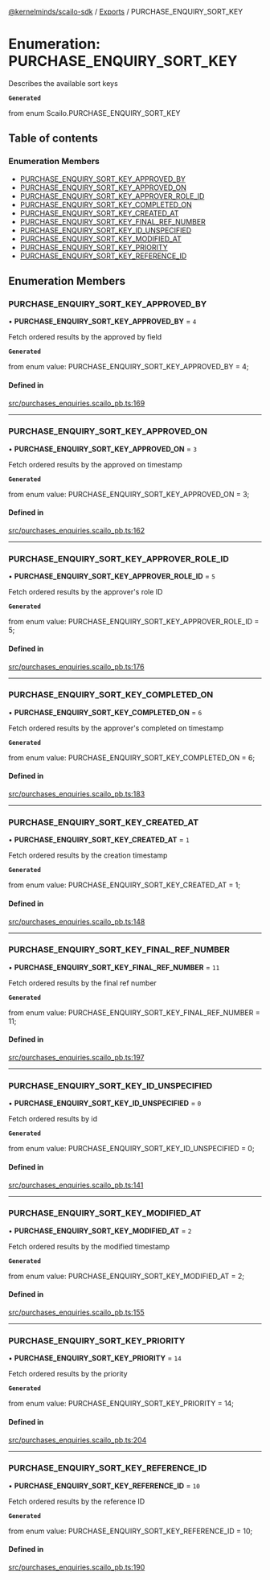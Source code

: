 [@kernelminds/scailo-sdk](../README.md) / [Exports](../modules.md) / PURCHASE\_ENQUIRY\_SORT\_KEY

# Enumeration: PURCHASE\_ENQUIRY\_SORT\_KEY

Describes the available sort keys

**`Generated`**

from enum Scailo.PURCHASE_ENQUIRY_SORT_KEY

## Table of contents

### Enumeration Members

- [PURCHASE\_ENQUIRY\_SORT\_KEY\_APPROVED\_BY](PURCHASE_ENQUIRY_SORT_KEY.md#purchase_enquiry_sort_key_approved_by)
- [PURCHASE\_ENQUIRY\_SORT\_KEY\_APPROVED\_ON](PURCHASE_ENQUIRY_SORT_KEY.md#purchase_enquiry_sort_key_approved_on)
- [PURCHASE\_ENQUIRY\_SORT\_KEY\_APPROVER\_ROLE\_ID](PURCHASE_ENQUIRY_SORT_KEY.md#purchase_enquiry_sort_key_approver_role_id)
- [PURCHASE\_ENQUIRY\_SORT\_KEY\_COMPLETED\_ON](PURCHASE_ENQUIRY_SORT_KEY.md#purchase_enquiry_sort_key_completed_on)
- [PURCHASE\_ENQUIRY\_SORT\_KEY\_CREATED\_AT](PURCHASE_ENQUIRY_SORT_KEY.md#purchase_enquiry_sort_key_created_at)
- [PURCHASE\_ENQUIRY\_SORT\_KEY\_FINAL\_REF\_NUMBER](PURCHASE_ENQUIRY_SORT_KEY.md#purchase_enquiry_sort_key_final_ref_number)
- [PURCHASE\_ENQUIRY\_SORT\_KEY\_ID\_UNSPECIFIED](PURCHASE_ENQUIRY_SORT_KEY.md#purchase_enquiry_sort_key_id_unspecified)
- [PURCHASE\_ENQUIRY\_SORT\_KEY\_MODIFIED\_AT](PURCHASE_ENQUIRY_SORT_KEY.md#purchase_enquiry_sort_key_modified_at)
- [PURCHASE\_ENQUIRY\_SORT\_KEY\_PRIORITY](PURCHASE_ENQUIRY_SORT_KEY.md#purchase_enquiry_sort_key_priority)
- [PURCHASE\_ENQUIRY\_SORT\_KEY\_REFERENCE\_ID](PURCHASE_ENQUIRY_SORT_KEY.md#purchase_enquiry_sort_key_reference_id)

## Enumeration Members

### PURCHASE\_ENQUIRY\_SORT\_KEY\_APPROVED\_BY

• **PURCHASE\_ENQUIRY\_SORT\_KEY\_APPROVED\_BY** = ``4``

Fetch ordered results by the approved by field

**`Generated`**

from enum value: PURCHASE_ENQUIRY_SORT_KEY_APPROVED_BY = 4;

#### Defined in

[src/purchases_enquiries.scailo_pb.ts:169](https://github.com/scailo/ts-sdk/blob/c10a36b57201dfa5903d4b53efa1e62aa6208936/src/purchases_enquiries.scailo_pb.ts#L169)

___

### PURCHASE\_ENQUIRY\_SORT\_KEY\_APPROVED\_ON

• **PURCHASE\_ENQUIRY\_SORT\_KEY\_APPROVED\_ON** = ``3``

Fetch ordered results by the approved on timestamp

**`Generated`**

from enum value: PURCHASE_ENQUIRY_SORT_KEY_APPROVED_ON = 3;

#### Defined in

[src/purchases_enquiries.scailo_pb.ts:162](https://github.com/scailo/ts-sdk/blob/c10a36b57201dfa5903d4b53efa1e62aa6208936/src/purchases_enquiries.scailo_pb.ts#L162)

___

### PURCHASE\_ENQUIRY\_SORT\_KEY\_APPROVER\_ROLE\_ID

• **PURCHASE\_ENQUIRY\_SORT\_KEY\_APPROVER\_ROLE\_ID** = ``5``

Fetch ordered results by the approver's role ID

**`Generated`**

from enum value: PURCHASE_ENQUIRY_SORT_KEY_APPROVER_ROLE_ID = 5;

#### Defined in

[src/purchases_enquiries.scailo_pb.ts:176](https://github.com/scailo/ts-sdk/blob/c10a36b57201dfa5903d4b53efa1e62aa6208936/src/purchases_enquiries.scailo_pb.ts#L176)

___

### PURCHASE\_ENQUIRY\_SORT\_KEY\_COMPLETED\_ON

• **PURCHASE\_ENQUIRY\_SORT\_KEY\_COMPLETED\_ON** = ``6``

Fetch ordered results by the approver's completed on timestamp

**`Generated`**

from enum value: PURCHASE_ENQUIRY_SORT_KEY_COMPLETED_ON = 6;

#### Defined in

[src/purchases_enquiries.scailo_pb.ts:183](https://github.com/scailo/ts-sdk/blob/c10a36b57201dfa5903d4b53efa1e62aa6208936/src/purchases_enquiries.scailo_pb.ts#L183)

___

### PURCHASE\_ENQUIRY\_SORT\_KEY\_CREATED\_AT

• **PURCHASE\_ENQUIRY\_SORT\_KEY\_CREATED\_AT** = ``1``

Fetch ordered results by the creation timestamp

**`Generated`**

from enum value: PURCHASE_ENQUIRY_SORT_KEY_CREATED_AT = 1;

#### Defined in

[src/purchases_enquiries.scailo_pb.ts:148](https://github.com/scailo/ts-sdk/blob/c10a36b57201dfa5903d4b53efa1e62aa6208936/src/purchases_enquiries.scailo_pb.ts#L148)

___

### PURCHASE\_ENQUIRY\_SORT\_KEY\_FINAL\_REF\_NUMBER

• **PURCHASE\_ENQUIRY\_SORT\_KEY\_FINAL\_REF\_NUMBER** = ``11``

Fetch ordered results by the final ref number

**`Generated`**

from enum value: PURCHASE_ENQUIRY_SORT_KEY_FINAL_REF_NUMBER = 11;

#### Defined in

[src/purchases_enquiries.scailo_pb.ts:197](https://github.com/scailo/ts-sdk/blob/c10a36b57201dfa5903d4b53efa1e62aa6208936/src/purchases_enquiries.scailo_pb.ts#L197)

___

### PURCHASE\_ENQUIRY\_SORT\_KEY\_ID\_UNSPECIFIED

• **PURCHASE\_ENQUIRY\_SORT\_KEY\_ID\_UNSPECIFIED** = ``0``

Fetch ordered results by id

**`Generated`**

from enum value: PURCHASE_ENQUIRY_SORT_KEY_ID_UNSPECIFIED = 0;

#### Defined in

[src/purchases_enquiries.scailo_pb.ts:141](https://github.com/scailo/ts-sdk/blob/c10a36b57201dfa5903d4b53efa1e62aa6208936/src/purchases_enquiries.scailo_pb.ts#L141)

___

### PURCHASE\_ENQUIRY\_SORT\_KEY\_MODIFIED\_AT

• **PURCHASE\_ENQUIRY\_SORT\_KEY\_MODIFIED\_AT** = ``2``

Fetch ordered results by the modified timestamp

**`Generated`**

from enum value: PURCHASE_ENQUIRY_SORT_KEY_MODIFIED_AT = 2;

#### Defined in

[src/purchases_enquiries.scailo_pb.ts:155](https://github.com/scailo/ts-sdk/blob/c10a36b57201dfa5903d4b53efa1e62aa6208936/src/purchases_enquiries.scailo_pb.ts#L155)

___

### PURCHASE\_ENQUIRY\_SORT\_KEY\_PRIORITY

• **PURCHASE\_ENQUIRY\_SORT\_KEY\_PRIORITY** = ``14``

Fetch ordered results by the priority

**`Generated`**

from enum value: PURCHASE_ENQUIRY_SORT_KEY_PRIORITY = 14;

#### Defined in

[src/purchases_enquiries.scailo_pb.ts:204](https://github.com/scailo/ts-sdk/blob/c10a36b57201dfa5903d4b53efa1e62aa6208936/src/purchases_enquiries.scailo_pb.ts#L204)

___

### PURCHASE\_ENQUIRY\_SORT\_KEY\_REFERENCE\_ID

• **PURCHASE\_ENQUIRY\_SORT\_KEY\_REFERENCE\_ID** = ``10``

Fetch ordered results by the reference ID

**`Generated`**

from enum value: PURCHASE_ENQUIRY_SORT_KEY_REFERENCE_ID = 10;

#### Defined in

[src/purchases_enquiries.scailo_pb.ts:190](https://github.com/scailo/ts-sdk/blob/c10a36b57201dfa5903d4b53efa1e62aa6208936/src/purchases_enquiries.scailo_pb.ts#L190)
